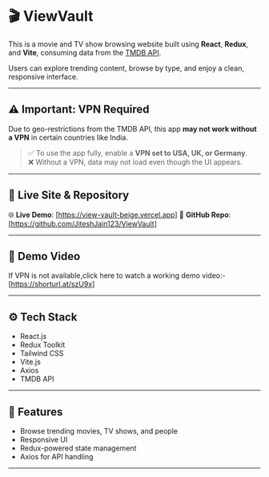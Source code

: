 # 🎬 ViewVault

This is a movie and TV show browsing website built using **React**, **Redux**, and **Vite**, consuming data from the [TMDB API](https://www.themoviedb.org/documentation/api).

Users can explore trending content, browse by type, and enjoy a clean, responsive interface.

---

## ⚠️ Important: VPN Required

Due to geo-restrictions from the TMDB API, this app **may not work without a VPN** in certain countries like India.

> ✅ To use the app fully, enable a **VPN set to USA, UK, or Germany**.  
> ❌ Without a VPN, data may not load even though the UI appears.

---

## 🔗 Live Site & Repository

🌐 **Live Demo**: [https://view-vault-beige.vercel.app] 
📁 **GitHub Repo**: [https://github.com/JiteshJain123/ViewVault]

---

## 🧪 Demo Video

If VPN is not available,click here to watch a working demo video:- [https://shorturl.at/szU9x]

---

## ⚙️ Tech Stack

- React.js
- Redux Toolkit
- Tailwind CSS
- Vite.js
- Axios
- TMDB API

---

## 🚀 Features

- Browse trending movies, TV shows, and people
- Responsive UI
- Redux-powered state management
- Axios for API handling

---

